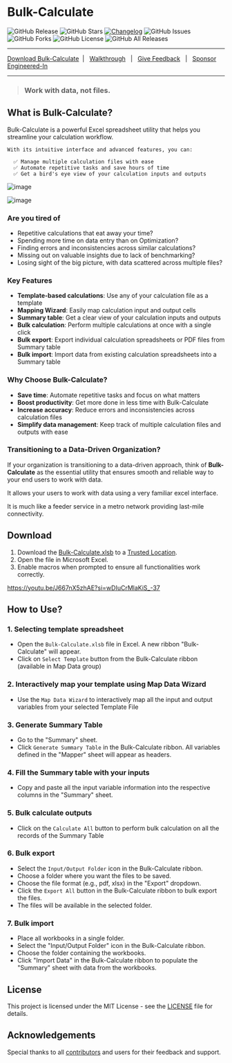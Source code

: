 # Bulk-Calculate

![GitHub Release](https://img.shields.io/github/v/release/engineered-in/Bulk-Calculate)
![GitHub Stars](https://img.shields.io/github/stars/engineered-in/Bulk-Calculate?style=social)
[![Changelog](https://img.shields.io/badge/Changelog-📄-blue)](https://github.com/engineered-in/Bulk-Calculate/blob/main/CHANGELOG.md)
![GitHub Issues](https://img.shields.io/github/issues/engineered-in/Bulk-Calculate)
![GitHub Forks](https://img.shields.io/github/forks/engineered-in/Bulk-Calculate)
![GitHub License](https://img.shields.io/github/license/engineered-in/Bulk-Calculate)
![GitHub All Releases](https://img.shields.io/github/downloads/engineered-in/Bulk-Calculate/total)

---
[Download Bulk-Calculate](https://github.com/engineered-in/Bulk-Calculate/releases/latest/download/Bulk-Calculate.xlsb)&nbsp; | &nbsp;
[Walkthrough](https://view.genially.com/66ef09bc2d8d928848f09bb2/interactive-content-bulk-calculate-getting-started-guide) &nbsp; | &nbsp;
<a href="mailto:swarup+bulk-calculate@engineered.co.in?subject=Bulk-Calculate%20-%20Feedback%20-%20reg.&body=Dear%20Swarup,%0D%0A%0D%0APlease%20find%20below%20my%20feedback%20on%20Bulk-Calculate.xlsb%0D%0A%0D%0AFeedback [Positive/Negative]: %0D%0A%0D%0AComments:"  target="_blank">Give Feedback</a> &nbsp; | &nbsp;
<a href="https://github.com/sponsors/engineered-in" target="_blank">Sponsor Engineered-In</a>

---
> ### Work with data, not files.

## What is Bulk-Calculate?

Bulk-Calculate is a powerful Excel spreadsheet utility that helps you streamline your calculation workflow.

    With its intuitive interface and advanced features, you can:

      ✅ Manage multiple calculation files with ease
      ✅ Automate repetitive tasks and save hours of time
      ✅ Get a bird's eye view of your calculation inputs and outputs

![image](https://github.com/user-attachments/assets/4e4416f5-cab9-4526-9094-eabf1e398877)

![image](https://github.com/user-attachments/assets/02f6b1df-57a7-430e-9c71-51ddd0855247)



### Are you tired of

- Repetitive calculations that eat away your time?
- Spending more time on data entry than on Optimization?
- Finding errors and inconsistencies across similar calculations?
- Missing out on valuable insights due to lack of benchmarking?
- Losing sight of the big picture, with data scattered across multiple files?

### Key Features

- **Template-based calculations**: Use any of your calculation file as a template
- **Mapping Wizard**: Easily map calculation input and output cells
- **Summary table**: Get a clear view of your calculation inputs and outputs
- **Bulk calculation**: Perform multiple calculations at once with a single click
- **Bulk export**: Export individual calculation spreadsheets or PDF files from Summary table
- **Bulk import**: Import data from existing calculation spreadsheets into a Summary table

### Why Choose Bulk-Calculate?

- **Save time**: Automate repetitive tasks and focus on what matters
- **Boost productivity**: Get more done in less time with Bulk-Calculate
- **Increase accuracy**: Reduce errors and inconsistencies across calculation files
- **Simplify data management**: Keep track of multiple calculation files and outputs with ease

### Transitioning to a Data-Driven Organization?

If your organization is transitioning to a data-driven approach, think of **Bulk-Calculate** as the essential utility that ensures smooth and reliable way to your end users to work with data.

It allows your users to work with data using a very familiar excel interface.

It is much like a feeder service in a metro network providing last-mile connectivity.


## Download

1. Download the <a href="https://github.com/engineered-in/Bulk-Calculate/releases/latest/download/Bulk-Calculate.xlsb" target="_blank">Bulk-Calculate.xlsb</a> to a [Trusted Location](https://github.com/engineered-in/Bulk-Calculate/wiki/Excel-Trusted-Location).
2. Open the file in Microsoft Excel.
3. Enable macros when prompted to ensure all functionalities work correctly.

https://youtu.be/J667nX5zhAE?si=wDIuCrMlaKiS_-37

## How to Use?

### 1. Selecting template spreadsheet

- Open the `Bulk-Calculate.xlsb` file in Excel. A new ribbon "Bulk-Calculate" will appear.
- Click on `Select Template` button from the Bulk-Calculate ribbon (available in Map Data group)

### 2. Interactively map your template using Map Data Wizard

- Use the `Map Data Wizard` to interactively map all the input and output variables from your selected Template File

### 3. Generate Summary Table

- Go to the "Summary" sheet.
- Click `Generate Summary Table` in the Bulk-Calculate ribbon. All variables defined in the "Mapper" sheet will appear as headers.

### 4. Fill the Summary table with your inputs

- Copy and paste all the input variable information into the respective columns in the "Summary" sheet.

### 5. Bulk calculate outputs

- Click on the `Calculate All` button to perform bulk calculation on all the records of the Summary Table

### 6. Bulk export

- Select the `Input/Output Folder` icon in the Bulk-Calculate ribbon.
- Choose a folder where you want the files to be saved.
- Choose the file format (e.g., pdf, xlsx) in the "Export" dropdown.
- Click the `Export All` button in the Bulk-Calculate ribbon to bulk export the files.
- The files will be available in the selected folder.

### 7. Bulk import

- Place all workbooks in a single folder.
- Select the "Input/Output Folder" icon in the Bulk-Calculate ribbon.
- Choose the folder containing the workbooks.
- Click "Import Data" in the Bulk-Calculate ribbon to populate the "Summary" sheet with data from the workbooks.

<!-- ## Contribution

Contributions are welcome! Please follow these steps to contribute:

1. Fork the repository.
2. Create a new branch (`git checkout -b feature/your-feature`).
3. Commit your changes (`git commit -m 'Add some feature'`).
4. Push to the branch (`git push origin feature/your-feature`).
5. Open a pull request. -->

## License

This project is licensed under the MIT License - see the [LICENSE](LICENSE) file for details.

## Acknowledgements

Special thanks to all [contributors](https://github.com/engineered-in/Bulk-Calculate/graphs/contributors) and users for their feedback and support.
